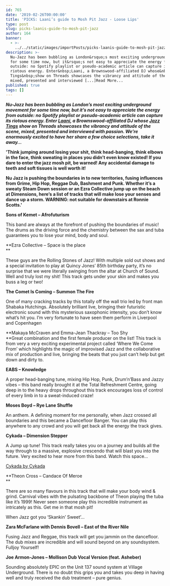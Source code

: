 ```yaml
---
id: 765
date: '2019-02-26T00:00:00'
title: 'PICKS: Laani’s guide to Mosh Pit Jazz - Loose Lips'
type: post
slug: picks-laanis-guide-to-mosh-pit-jazz
author: 164
banner:
  - >-
    ../../static/images/importPosts/picks-laanis-guide-to-mosh-pit-jazz/image765.jpeg
description: >-
  Nu-Jazz has been bubbling as London&rsquo;s most exciting underground movement
  for some time now, but it&rsquo;s not easy to appreciate the energy from
  outside: no Spotify playlist or pseudo-academic article can capture its
  riotous energy. Enter&nbsp;Laani, a Brownswood-affiliated DJ whose&nbsp;Jazz
  Tings&nbsp;show on Threads showcases the vibrancy and attitude of the scene,
  mixed, presented and interviewed [...]Read More...
published: true
tags: []
---
```

**_Nu-Jazz has been bubbling as London’s most exciting underground movement for some time now, but it’s not easy to appreciate the energy from outside: no Spotify playlist or pseudo-academic article can capture its riotous energy. Enter [Laani](https://facebook.com/Laaniofficial), a Brownswood-affiliated DJ whose [Jazz Tings](https://threadsradio.com/project/jazztings-w-laani/) show on Threads showcases the vibrancy and attitude of the scene, mixed, presented and interviewed with passion. We’re enormously excited to have her share a few choice selections, take it away…_**

**'Think jumping around losing your shit, think head-banging, think elbows in the face, think sweating in places you didn’t even know existed! If you dare to enter the jazz mosh pit, be warned! Any accidental damage to teeth and soft tissues is well worth it!** 

**Nu Jazz is pushing the boundaries in to new territories, fusing influences from Grime, Hip Hop, Reggae Dub, Bashment and Punk. Whether it’s a sweaty Steam Down session or an Ezra Collective jump up on the beach at Dimensions, here’s a list of tracks that will make lose your senses and dance up a storm. WARNING: not suitable for downstairs at Ronnie Scotts.'**

**Sons of Kemet – Afrofuturism** 

This band are always at the forefront of pushing the boundaries of music! The drums as the driving force and the chemistry between the sax and tuba guarantees you to lose your mind, body and soul.

**Ezra Collective – Space is the place  
**

These guys are the Rolling Stones of Jazz! With multiple sold out shows and a special invitation to play at Quincy Jones’ 85th birthday party, it’s no surprise that we were literally swinging from the altar at Church of Sound. Well and truly lost my shit! This track gets under your skin and makes you buss a leg or two!

**The Comet Is Coming – Summon The Fire** 

One of many cracking tracks by this totally off the wall trio led by front man Shabaka Hutchings. Absolutely brilliant live, bringing their futuristic electronic sound with this mysterious saxophonic intensity, you don’t know what’s hit you. I’m very fortunate to have seen them perform in Liverpool and Copenhagen 

**Makaya McCraven and Emma-Jean Thackray – Too Shy  
**Great combination and the first female producer on the list! This track is from very a very exciting experimental project called ‘Where We Come From’ which highlights the magic of improvised Jazz and the collaborative mix of production and live, bringing the beats that you just can’t help but get down and dirty to.

**EABS – Knowledge** 

A proper head-banging tune, mixing Hip Hop, Punk, Drum’n’Bass and Jazzy vibes – this band really brought it at the Total Refreshment Centre, going deep in to the heavy drops throughout this track encourages loss of control of every limb in to a sweat-induced craze! 

**Moses Boyd – Rye Lane Shuffle**

An anthem. A defining moment for me personally, when Jazz crossed all boundaries and this became a Dancefloor Banger. You can play this anywhere to any crowd and you will get back all the energy the track gives. 

**Cykada – Dimension Stepper** 

A Jump up tune! This track really takes you on a journey and builds all the way through to a massive, explosive crescendo that will blast you into the future. Very excited to hear more from this band. Watch this space…

<a href="http://cykadaband.bandcamp.com/album/cykada">Cykada by Cykada</a>

**Theon Cross – Candace Of Meroe  
**

There are so many flavours in this track that will make your body wind & grind. Carnival vibes with the pulsating backbone of Theon playing the tuba like it’s 1999! Never seen someone play this incredible instrument as intricately as this. Get me in that mosh pit!

When Jazz got you ‘Skankin’ Sweet’…

**Zara McFarlane with Dennis Bovell – East of the River Nile** 

Fusing Jazz and Reggae, this track will get you jammin on the dancefloor. The dub mixes are incredible and will sound beyond on any soundsystem. Fulljoy Yourself!

**Joe Armon-Jones – Mollison Dub Vocal Version (feat. Asheber)**

Sounding absolutely EPIC on the Unit 137 sound system at Village Underground. There is no doubt this grips you and takes you deep in having well and truly received the dub treatment – pure genius.